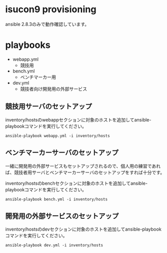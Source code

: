 # isucon9 provisioning

ansible 2.8.3のみで動作確認しています。

# playbooks

- webapp.yml
  - 競技用
- bench.yml
  - ベンチマーカー用
- dev.yml
  - 競技者向け開発用の外部サービス

## 競技用サーバのセットアップ

inventory/hostsのwebappセクションに対象のホストを追加してansible-playbookコマンドを実行してください。

```
ansible-playbook webapp.yml -i inventory/hosts
```

## ベンチマーカーサーバのセットアップ

一緒に開発用の外部サービスもセットアップされるので、個人用の練習であれば、競技者用サーバとベンチマーカーサーバのセットアップをすれば十分です。

inventory/hostsのbenchセクションに対象のホストを追加してansible-playbookコマンドを実行してください。

```
ansible-playbook bench.yml -i inventory/hosts
```

## 開発用の外部サービスのセットアップ

inventory/hostsのdevセクションに対象のホストを追加してansible-playbookコマンドを実行してください。

```
ansible-playbook dev.yml -i inventory/hosts
```
